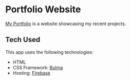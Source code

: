 # Portfolio Website

[My Portfolio](https://addisonverger.firebaseapp.com) is a website showcasing my recent projects.

## Tech Used

This app uses the following technologies:

* HTML
* CSS Framework: [Bulma](https://www.npmjs.com/package/react-bulma-components)
* Hosting: [Firebase](https://firebase.google.com/)
